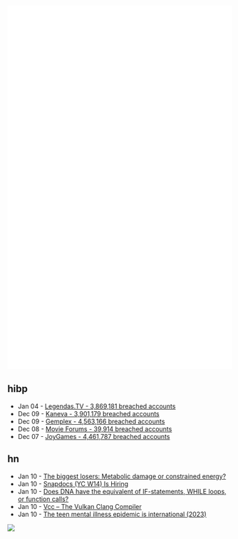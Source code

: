![Metrics](https://raw.githubusercontent.com/phixion/phixion/master/metrics.svg)

## hibp

<!--
for https://github.com/phixion/phixion/blob/main/.github/workflows/feeds.yml
-->
<!--START_SECTION:haveibeenpwnd-->
- Jan 04 - [Legendas.TV - 3,869,181 breached accounts](https://haveibeenpwned.com/PwnedWebsites#LegendasTV)
- Dec 09 - [Kaneva - 3,901,179 breached accounts](https://haveibeenpwned.com/PwnedWebsites#Kaneva)
- Dec 09 - [Gemplex - 4,563,166 breached accounts](https://haveibeenpwned.com/PwnedWebsites#Gemplex)
- Dec 08 - [Movie Forums - 39,914 breached accounts](https://haveibeenpwned.com/PwnedWebsites#MovieForums)
- Dec 07 - [JoyGames - 4,461,787 breached accounts](https://haveibeenpwned.com/PwnedWebsites#JoyGames)
<!--END_SECTION:haveibeenpwnd-->

## hn

<!--
for https://github.com/phixion/phixion/blob/main/.github/workflows/feeds.yml
-->
<!--START_SECTION:hn-->
- Jan 10 - [The biggest losers: Metabolic damage or constrained energy?](https://physiqonomics.com/biggest-losers/)
- Jan 10 - [Snapdocs (YC W14) Is Hiring](https://boards.greenhouse.io/snapdocs/jobs/5053815004)
- Jan 10 - [Does DNA have the equivalent of IF-statements, WHILE loops, or function calls?](https://biology.stackexchange.com/questions/30116/does-dna-have-the-equivalent-of-if-statements-while-loops-or-function-calls-h)
- Jan 10 - [Vcc – The Vulkan Clang Compiler](https://shady-gang.github.io/vcc/)
- Jan 10 - [The teen mental illness epidemic is international (2023)](https://www.afterbabel.com/p/international-mental-illness-part-one)
<!--END_SECTION:hn-->

<!--
for https://yhype.me
-->
![](https://hit.yhype.me/github/profile?user_id=13013670)
